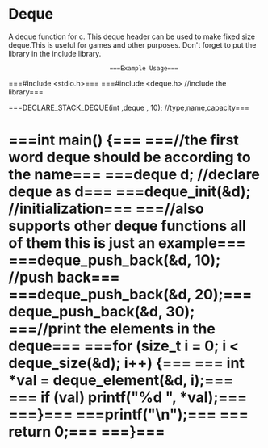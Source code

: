 # Deque
A deque function for c. This deque header can be used to make fixed size deque.This is useful for games and other purposes. Don't forget to put the library in the include library. 

                                ===Example Usage===

===#include <stdio.h>===
===#include <deque.h> //include the library===

===DECLARE_STACK_DEQUE(int ,deque , 10);  //type,name,capacity===

===int main() {===
===//the first word deque should be according to the name===
===deque d; //declare deque as d===
===deque_init(&d); //initialization===
===//also supports other deque functions all of them this is just an example===
===deque_push_back(&d, 10); //push back===
===deque_push_back(&d, 20);===
deque_push_back(&d, 30);
===//print the elements in the deque===
===for (size_t i = 0; i < deque_size(&d); i++) {===
===    int *val = deque_element(&d, i);===
===    if (val) printf("%d ", *val);===
===}===
===printf("\n");===
===   return 0;===
===}===
===
